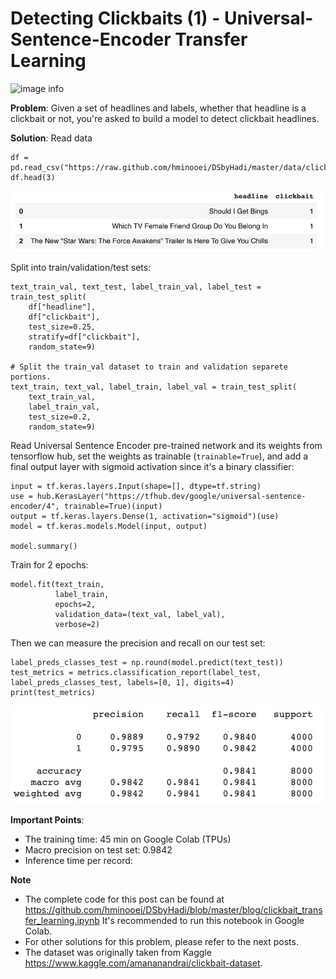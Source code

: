 # Detecting Clickbaits (1) - Universal-Sentence-Encoder Transfer Learning

![image info](./images/p1.jpeg  )

**Problem**:
Given a set of headlines and labels, whether that headline is a clickbait or 
not, you're asked to build a model to detect clickbait headlines.

**Solution**:
Read data

```
df = pd.read_csv("https://raw.github.com/hminooei/DSbyHadi/master/data/clickbait_data.csv.zip")
df.head(3)
```

![image info](./images/head.png)

Split into train/validation/test sets:

```
text_train_val, text_test, label_train_val, label_test = train_test_split(
    df["headline"], 
    df["clickbait"], 
    test_size=0.25, 
    stratify=df["clickbait"], 
    random_state=9)

# Split the train_val dataset to train and validation separete portions.
text_train, text_val, label_train, label_val = train_test_split(
    text_train_val,
    label_train_val, 
    test_size=0.2, 
    random_state=9)
```

Read Universal Sentence Encoder pre-trained network and its weights from 
tensorflow hub, set the weights as trainable (`trainable=True`), 
and add a final output layer with sigmoid activation since it's a binary 
classifier:
```
input = tf.keras.layers.Input(shape=[], dtype=tf.string)
use = hub.KerasLayer("https://tfhub.dev/google/universal-sentence-encoder/4", trainable=True)(input)
output = tf.keras.layers.Dense(1, activation="sigmoid")(use)
model = tf.keras.models.Model(input, output)

model.summary()
```

Train for 2 epochs:
```
model.fit(text_train, 
          label_train,
          epochs=2,
          validation_data=(text_val, label_val),
          verbose=2)
```

Then we can measure the precision and recall on our test set:
```
label_preds_classes_test = np.round(model.predict(text_test))
test_metrics = metrics.classification_report(label_test, label_preds_classes_test, labels=[0, 1], digits=4)
print(test_metrics)
```

![image info](./images/TL-kpis.png)

**Important Points**:
- The training time: 45 min on Google Colab (TPUs)
- Macro precision on test set: 0.9842
- Inference time per record:


**Note** 
- The complete code for this post can be found at https://github.com/hminooei/DSbyHadi/blob/master/blog/clickbait_transfer_learning.ipynb
It's recommended to run this notebook in Google Colab.
- For other solutions for this problem, please refer to the next posts.
- The dataset was originally taken from Kaggle https://www.kaggle.com/amananandrai/clickbait-dataset. 
